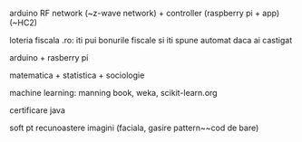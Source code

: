 arduino RF network (~z-wave network) + controller (raspberry pi + app) (~HC2)

loteria fiscala .ro: iti pui bonurile fiscale si iti spune automat daca ai castigat

arduino + rasberry pi

matematica + statistica + sociologie

machine learning: manning book, weka, scikit-learn.org

certificare java

soft pt recunoastere imagini (faciala, gasire pattern~~cod de bare)



